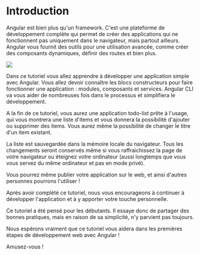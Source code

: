# Introduction

Angular est bien plus qu'un framework. C'est une plateforme de développement complète qui permet de créer des applications qui ne fonctionnent pas uniquement dans le navigateur, mais partout ailleurs. Angular vous fournit des outils pour une utilisation avancée, comme créer des composants dynamiques, définir des routes et bien plus.

![](.gitbook/assets/angular.png)

Dans ce tutoriel vous allez apprendre à développer une application simple avec Angular. Vous allez devoir connaître les blocs constructeurs pour faire fonctionner une application : modules, composants et services. Angular CLI va vous aider de nombreuses fois dans le processus et simplifiera le développement.

A la fin de ce tutoriel, vous aurez une application todo-list prête à l'usage, qui vous montrera une liste d'items et vous donnera la possibilité d'ajouter ou supprimer des items. Vous aurez même la possibilité de changer le titre d'un item existant.

La liste est sauvegardée dans la mémoire locale du navigateur. Tous les changements seront conservés même si vous raffraichissez la page de votre navigateur ou éteignez votre ordinateur \(aussi longtemps que vous vous servez du même ordinateur et pas en mode privé\).

Vous pourrez même publier votre application sur le web, et ainsi d'autres personnes pourrons l'utiliser !

Après avoir complété ce tutoriel, nous vous encourageons à continuer à développer l'application et à y apporter votre touche personnelle.

Ce tutoriel a été pensé pour les débutants. Il essaye donc de partager des bonnes pratiques, mais en raison de sa simplicité, n'y parvient pas toujours.

Nous espérons vraiment que ce tutoriel vous aidera dans les premières étapes de développement web avec Angular !

Amusez-vous !
